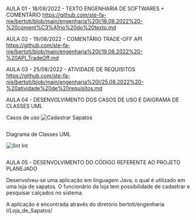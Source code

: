 AULA 01 - 18/08/2022 - TEXTO ENGENHARIA DE SOFTWARES + COMENTÁRIO
https://github.com/ste-fa-nie/bertoti/blob/main/engenharia%20I/18.08.2022%20-%20coment%C3%A1rio%20do%20texto.md

AULA 02 - 19/08/2022 - COMENTÁRIO TRADE-OFF API
https://github.com/ste-fa-nie/bertoti/blob/main/engenharia%20I/19.08.2022%20-%20API_TradeOff.md

AULA 03 - 25/08/2022 - ATIVIDADE DE REQUISITOS
https://github.com/ste-fa-nie/bertoti/blob/main/engenharia%20I/25.08.2022%20-%20atividade%20de%20requisitos.md

AULA 04 - DESENVOLVIMENTO DOS CASOS DE USO E DAIGRAMA DE CLASSES UML

Casos de uso
![Cadastrar Sapatos](https://user-images.githubusercontent.com/102293897/204110994-10b75362-1073-4f8c-9b3f-07479dcca242.png)

<p align = center>
  <img width = "325" src"https://user-images.githubusercontent.com/102293897/192851656-8f6e9338-ef83-442a-a6ce-574f6cf47def.png"
</p>

Diagrama de Classes UML

![(Int Int](https://user-images.githubusercontent.com/102293897/203964166-6986d477-3b77-4e8f-bc35-b70b74d18a44.png)


<p align = center>
  <img width = "325" src"https://user-images.githubusercontent.com/102293897/203963565-4a7568cd-a12b-4e2e-b91f-0cb6b87434bc.png"
</p>

AULA 05 - DESENVOLVIMENTO DO CÓDIGO REFERENTE AO PROJETO PLANEJADO

Desenvolveu-se uma aplicação em linguagem Java, o qual é utilizado em uma loja de sapatos. O funcionário da loja tem possibilidade de cadastrar e pesquisar calçados no sistema.

A aplicação é encontrada através do diretório bertoti/engenharia I/Loja_de_Sapatos/
